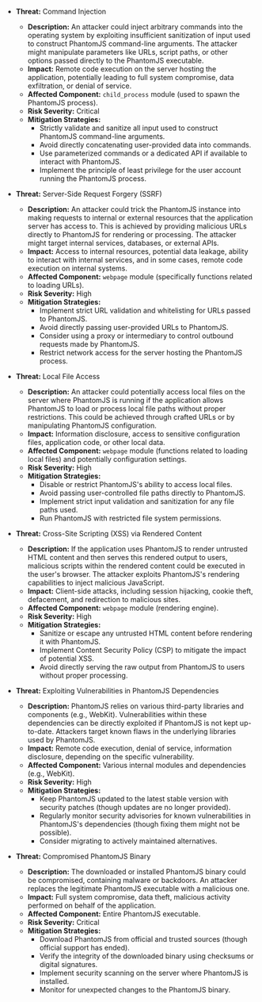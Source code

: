 *   **Threat:** Command Injection
    *   **Description:** An attacker could inject arbitrary commands into the operating system by exploiting insufficient sanitization of input used to construct PhantomJS command-line arguments. The attacker might manipulate parameters like URLs, script paths, or other options passed directly to the PhantomJS executable.
    *   **Impact:** Remote code execution on the server hosting the application, potentially leading to full system compromise, data exfiltration, or denial of service.
    *   **Affected Component:** `child_process` module (used to spawn the PhantomJS process).
    *   **Risk Severity:** Critical
    *   **Mitigation Strategies:**
        *   Strictly validate and sanitize all input used to construct PhantomJS command-line arguments.
        *   Avoid directly concatenating user-provided data into commands.
        *   Use parameterized commands or a dedicated API if available to interact with PhantomJS.
        *   Implement the principle of least privilege for the user account running the PhantomJS process.

*   **Threat:** Server-Side Request Forgery (SSRF)
    *   **Description:** An attacker could trick the PhantomJS instance into making requests to internal or external resources that the application server has access to. This is achieved by providing malicious URLs directly to PhantomJS for rendering or processing. The attacker might target internal services, databases, or external APIs.
    *   **Impact:** Access to internal resources, potential data leakage, ability to interact with internal services, and in some cases, remote code execution on internal systems.
    *   **Affected Component:** `webpage` module (specifically functions related to loading URLs).
    *   **Risk Severity:** High
    *   **Mitigation Strategies:**
        *   Implement strict URL validation and whitelisting for URLs passed to PhantomJS.
        *   Avoid directly passing user-provided URLs to PhantomJS.
        *   Consider using a proxy or intermediary to control outbound requests made by PhantomJS.
        *   Restrict network access for the server hosting the PhantomJS process.

*   **Threat:** Local File Access
    *   **Description:** An attacker could potentially access local files on the server where PhantomJS is running if the application allows PhantomJS to load or process local file paths without proper restrictions. This could be achieved through crafted URLs or by manipulating PhantomJS configuration.
    *   **Impact:** Information disclosure, access to sensitive configuration files, application code, or other local data.
    *   **Affected Component:** `webpage` module (functions related to loading local files) and potentially configuration settings.
    *   **Risk Severity:** High
    *   **Mitigation Strategies:**
        *   Disable or restrict PhantomJS's ability to access local files.
        *   Avoid passing user-controlled file paths directly to PhantomJS.
        *   Implement strict input validation and sanitization for any file paths used.
        *   Run PhantomJS with restricted file system permissions.

*   **Threat:** Cross-Site Scripting (XSS) via Rendered Content
    *   **Description:** If the application uses PhantomJS to render untrusted HTML content and then serves this rendered output to users, malicious scripts within the rendered content could be executed in the user's browser. The attacker exploits PhantomJS's rendering capabilities to inject malicious JavaScript.
    *   **Impact:** Client-side attacks, including session hijacking, cookie theft, defacement, and redirection to malicious sites.
    *   **Affected Component:** `webpage` module (rendering engine).
    *   **Risk Severity:** High
    *   **Mitigation Strategies:**
        *   Sanitize or escape any untrusted HTML content before rendering it with PhantomJS.
        *   Implement Content Security Policy (CSP) to mitigate the impact of potential XSS.
        *   Avoid directly serving the raw output from PhantomJS to users without proper processing.

*   **Threat:** Exploiting Vulnerabilities in PhantomJS Dependencies
    *   **Description:** PhantomJS relies on various third-party libraries and components (e.g., WebKit). Vulnerabilities within these dependencies can be directly exploited if PhantomJS is not kept up-to-date. Attackers target known flaws in the underlying libraries used by PhantomJS.
    *   **Impact:** Remote code execution, denial of service, information disclosure, depending on the specific vulnerability.
    *   **Affected Component:**  Various internal modules and dependencies (e.g., WebKit).
    *   **Risk Severity:** High
    *   **Mitigation Strategies:**
        *   Keep PhantomJS updated to the latest stable version with security patches (though updates are no longer provided).
        *   Regularly monitor security advisories for known vulnerabilities in PhantomJS's dependencies (though fixing them might not be possible).
        *   Consider migrating to actively maintained alternatives.

*   **Threat:** Compromised PhantomJS Binary
    *   **Description:** The downloaded or installed PhantomJS binary could be compromised, containing malware or backdoors. An attacker replaces the legitimate PhantomJS executable with a malicious one.
    *   **Impact:** Full system compromise, data theft, malicious activity performed on behalf of the application.
    *   **Affected Component:** Entire PhantomJS executable.
    *   **Risk Severity:** Critical
    *   **Mitigation Strategies:**
        *   Download PhantomJS from official and trusted sources (though official support has ended).
        *   Verify the integrity of the downloaded binary using checksums or digital signatures.
        *   Implement security scanning on the server where PhantomJS is installed.
        *   Monitor for unexpected changes to the PhantomJS binary.